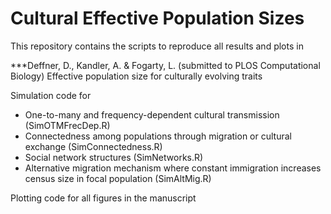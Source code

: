 # Cultural Effective Population Sizes

This repository contains the scripts to reproduce all results and plots in 

***Deffner, D., Kandler, A. & Fogarty, L. (submitted to PLOS Computational Biology) Effective population size for culturally evolving traits

Simulation code for 
- One-to-many and frequency-dependent cultural transmission (SimOTMFrecDep.R)
- Connectedness among populations through migration or cultural exchange (SimConnectedness.R)
- Social network structures (SimNetworks.R)
- Alternative migration mechanism where constant immigration increases census size in focal population (SimAltMig.R)

Plotting code for all figures in the manuscript
